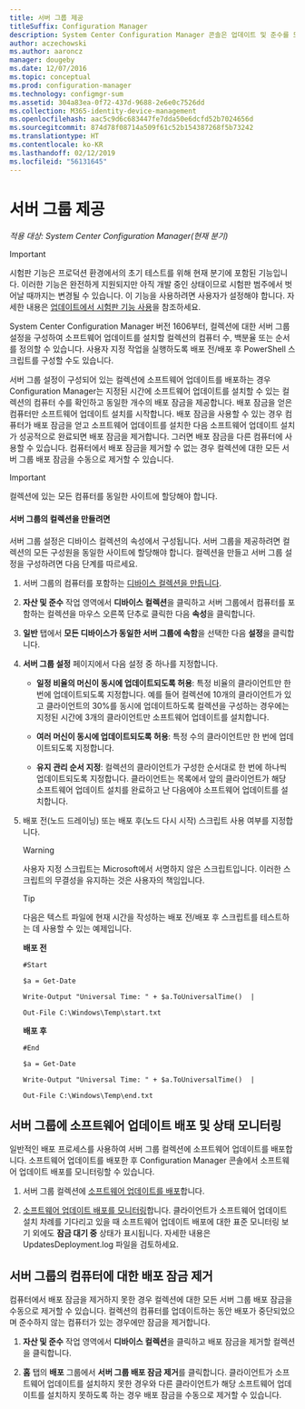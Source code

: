 ```yaml
---
title: 서버 그룹 제공
titleSuffix: Configuration Manager
description: System Center Configuration Manager 콘솔은 업데이트 및 준수를 모니터링하기 위해 경고 및 상태를 제공합니다.
author: aczechowski
ms.author: aaroncz
manager: dougeby
ms.date: 12/07/2016
ms.topic: conceptual
ms.prod: configuration-manager
ms.technology: configmgr-sum
ms.assetid: 304a83ea-0f72-437d-9688-2e6e0c7526dd
ms.collection: M365-identity-device-management
ms.openlocfilehash: aac5c9d6c683447fe7dda50e6dcfd52b7024656d
ms.sourcegitcommit: 874d78f08714a509f61c52b154387268f5b73242
ms.translationtype: HT
ms.contentlocale: ko-KR
ms.lasthandoff: 02/12/2019
ms.locfileid: "56131645"
---
```

# <a name="service-a-server-group"></a>서버 그룹 제공

*적용 대상: System Center Configuration Manager(현재 분기)*

>[!IMPORTANT]
>시험판 기능은 프로덕션 환경에서의 초기 테스트를 위해 현재 분기에 포함된 기능입니다. 이러한 기능은 완전하게 지원되지만 아직 개발 중인 상태이므로 시험판 범주에서 벗어날 때까지는 변경될 수 있습니다. 이 기능을 사용하려면 사용자가 설정해야 합니다. 자세한 내용은 [업데이트에서 시험판 기능 사용](https://docs.microsoft.com/sccm/core/servers/manage/install-in-console-updates#bkmk_prerelease)을 참조하세요.

System Center Configuration Manager 버전 1606부터, 컬렉션에 대한 서버 그룹 설정을 구성하여 소프트웨어 업데이트를 설치할 컬렉션의 컴퓨터 수, 백분율 또는 순서를 정의할 수 있습니다. 사용자 지정 작업을 실행하도록 배포 전/배포 후 PowerShell 스크립트를 구성할 수도 있습니다.

서버 그룹 설정이 구성되어 있는 컬렉션에 소프트웨어 업데이트를 배포하는 경우 Configuration Manager는 지정된 시간에 소프트웨어 업데이트를 설치할 수 있는 컬렉션의 컴퓨터 수를 확인하고 동일한 개수의 배포 잠금을 제공합니다. 배포 잠금을 얻은 컴퓨터만 소프트웨어 업데이트 설치를 시작합니다. 배포 잠금을 사용할 수 있는 경우 컴퓨터가 배포 잠금을 얻고 소프트웨어 업데이트를 설치한 다음 소프트웨어 업데이트 설치가 성공적으로 완료되면 배포 잠금을 제거합니다. 그러면 배포 잠금을 다른 컴퓨터에 사용할 수 있습니다. 컴퓨터에서 배포 잠금을 제거할 수 없는 경우 컬렉션에 대한 모든 서버 그룹 배포 잠금을 수동으로 제거할 수 있습니다.

>[!IMPORTANT]
>컬렉션에 있는 모든 컴퓨터를 동일한 사이트에 할당해야 합니다.

#### <a name="to-create-a-collection-for-a-server-group"></a>서버 그룹의 컬렉션을 만들려면  
서버 그룹 설정은 디바이스 컬렉션의 속성에서 구성됩니다. 서버 그룹을 제공하려면 컬렉션의 모든 구성원을 동일한 사이트에 할당해야 합니다. 컬렉션을 만들고 서버 그룹 설정을 구성하려면 다음 단계를 따르세요.
1.  서버 그룹의 컴퓨터를 포함하는 [디바이스 컬렉션을 만듭니다](../../core/clients/manage/collections/create-collections.md).  

2.  **자산 및 준수** 작업 영역에서 **디바이스 컬렉션**을 클릭하고 서버 그룹에서 컴퓨터를 포함하는 컬렉션을 마우스 오른쪽 단추로 클릭한 다음 **속성**을 클릭합니다.  

3.  **일반** 탭에서 **모든 디바이스가 동일한 서버 그룹에 속함**을 선택한 다음 **설정**을 클릭합니다.  

4.  **서버 그룹 설정** 페이지에서 다음 설정 중 하나를 지정합니다.  

    -   **일정 비율의 머신이 동시에 업데이트되도록 허용**: 특정 비율의 클라이언트만 한 번에 업데이트되도록 지정합니다. 예를 들어 컬렉션에 10개의 클라이언트가 있고 클라이언트의 30%를 동시에 업데이트하도록 컬렉션을 구성하는 경우에는 지정된 시간에 3개의 클라이언트만 소프트웨어 업데이트를 설치합니다.  

    -   **여러 머신이 동시에 업데이트되도록 허용**: 특정 수의 클라이언트만 한 번에 업데이트되도록 지정합니다.  

    -   **유지 관리 순서 지정**: 컬렉션의 클라이언트가 구성한 순서대로 한 번에 하나씩 업데이트되도록 지정합니다. 클라이언트는 목록에서 앞의 클라이언트가 해당 소프트웨어 업데이트 설치를 완료하고 난 다음에야 소프트웨어 업데이트를 설치합니다.  

5.  배포 전(노드 드레이닝) 또는 배포 후(노드 다시 시작) 스크립트 사용 여부를 지정합니다.  

    > [!WARNING]
    > 사용자 지정 스크립트는 Microsoft에서 서명하지 않은 스크립트입니다. 이러한 스크립트의 무결성을 유지하는 것은 사용자의 책임입니다.

    > [!TIP]  
    > 다음은 텍스트 파일에 현재 시간을 작성하는 배포 전/배포 후 스크립트를 테스트하는 데 사용할 수 있는 예제입니다.  
    >   
    >  **배포 전**  
    >   
    >  `#Start`  
    >   
    >  `$a = Get-Date`  
    >   
    >  `Write-Output "Universal Time: " + $a.ToUniversalTime()  |`  
    >   
    >  `Out-File C:\Windows\Temp\start.txt`  
    >   
    >  **배포 후**  
    >   
    >  `#End`  
    >   
    >  `$a = Get-Date`  
    >   
    >  `Write-Output "Universal Time: " + $a.ToUniversalTime()  |`  
    >   
    >  `Out-File C:\Windows\Temp\end.txt`  

## <a name="deploy-software-updates-to-the-server-group-and-monitor-status"></a>서버 그룹에 소프트웨어 업데이트 배포 및 상태 모니터링  
일반적인 배포 프로세스를 사용하여 서버 그룹 컬렉션에 소프트웨어 업데이트를 배포합니다. 소프트웨어 업데이트를 배포한 후 Configuration Manager 콘솔에서 소프트웨어 업데이트 배포를 모니터링할 수 있습니다.
1.  서버 그룹 컬렉션에 [소프트웨어 업데이트를 배포](manually-deploy-software-updates.md)합니다.   

2.  [소프트웨어 업데이트 배포를 모니터링](monitor-software-updates.md)합니다. 클라이언트가 소프트웨어 업데이트 설치 차례를 기다리고 있을 때 소프트웨어 업데이트 배포에 대한 표준 모니터링 보기 외에도 **잠금 대기 중** 상태가 표시됩니다. 자세한 내용은 UpdatesDeployment.log 파일을 검토하세요.


## <a name="clear-the-deployment-locks-for-computers-in-a-server-group"></a>서버 그룹의 컴퓨터에 대한 배포 잠금 제거  
컴퓨터에서 배포 잠금을 제거하지 못한 경우 컬렉션에 대한 모든 서버 그룹 배포 잠금을 수동으로 제거할 수 있습니다. 컬렉션의 컴퓨터를 업데이트하는 동안 배포가 중단되었으며 준수하지 않는 컴퓨터가 있는 경우에만 잠금을 제거합니다.  
1.  **자산 및 준수** 작업 영역에서 **디바이스 컬렉션**을 클릭하고 배포 잠금을 제거할 컬렉션을 클릭합니다.  

2.  **홈** 탭의 **배포** 그룹에서 **서버 그룹 배포 잠금 제거**를 클릭합니다. 클라이언트가 소프트웨어 업데이트를 설치하지 못한 경우와 다른 클라이언트가 해당 소프트웨어 업데이트를 설치하지 못하도록 하는 경우 배포 잠금을 수동으로 제거할 수 있습니다.  
